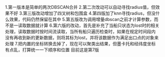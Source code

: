 
1.第一版本是简单的两次DBSCAN合并
2.第二次改动可以自动寻找radius值，但效果不好
3.第三版改动增加了四叉树和包围盒
4.第四版加了knn寻找radius，但没什么效果，代码仍然保留在其中
5.第五版改为调用增量dbscan之前才计算参数，而不是一读取数据就计算
6.第六版的改动，首先是补充了当船只状态为lost时的相关处理，读取数据时按时间流读取，当所有船只遍历检查时，如果在规定时间段内
没有再收到新的更新数据，则将其标为lost，并将该数据作为满足出口点的对象来处理
7.把内置的坐标转换去掉了，现在可以聚类出结果，但墨卡托和经纬度坐标有点乱，打算统一一下顺序和位置
目前这是第7版
